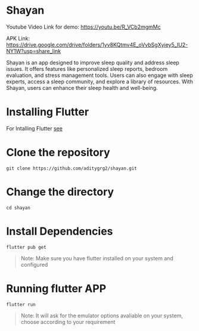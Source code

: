 # Shayan

Youtube Video Link for demo: https://youtu.be/R_VCb2mgmMc

APK Link: https://drive.google.com/drive/folders/1yv8KQtmv4E_oVvbSgXyiey5_IU2-NY1W?usp=share_link

Shayan is an app designed to improve sleep quality and address sleep issues. It offers features like personalized sleep reports, bedroom evaluation, and stress management tools. Users can also engage with sleep experts, access a sleep community, and explore a library of resources. With Shayan, users can enhance their sleep health and well-being.

# Installing Flutter

For Intalling Flutter [see](https://docs.flutter.dev/get-started/install)

# Clone the repository

```
git clone https://github.com/aditygrg2/shayan.git
```

# Change the directory

```
cd shayan
```

# Install Dependencies

```
flutter pub get
```
> Note: Make sure you have flutter installed on your system and configured

# Running flutter APP

```
flutter run
```
> Note: It will ask for the emulator options avaliable on your system, choose according to your requirement
